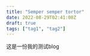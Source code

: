 ```yaml
---
title: "Semper semper tortor"
date: 2022-08-29T02:41:08Z
draft: true
tags: ["tag1", "tag2"]
---
```








这是一份我的测试blog

